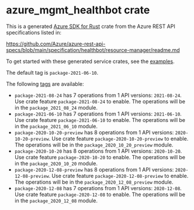 # azure_mgmt_healthbot crate

This is a generated [Azure SDK for Rust](https://github.com/Azure/azure-sdk-for-rust) crate from the Azure REST API specifications listed in:

https://github.com/Azure/azure-rest-api-specs/blob/main/specification/healthbot/resource-manager/readme.md

To get started with these generated service crates, see the [examples](https://github.com/Azure/azure-sdk-for-rust/blob/main/services/README.md#examples).

The default tag is `package-2021-06-10`.

The following [tags](https://github.com/Azure/azure-sdk-for-rust/blob/main/services/tags.md) are available:

- `package-2021-08-24` has 7 operations from 1 API versions: `2021-08-24`. Use crate feature `package-2021-08-24` to enable. The operations will be in the `package_2021_08_24` module.
- `package-2021-06-10` has 7 operations from 1 API versions: `2021-06-10`. Use crate feature `package-2021-06-10` to enable. The operations will be in the `package_2021_06_10` module.
- `package-2020-10-20-preview` has 8 operations from 1 API versions: `2020-10-20-preview`. Use crate feature `package-2020-10-20-preview` to enable. The operations will be in the `package_2020_10_20_preview` module.
- `package-2020-10-20` has 8 operations from 1 API versions: `2020-10-20`. Use crate feature `package-2020-10-20` to enable. The operations will be in the `package_2020_10_20` module.
- `package-2020-12-08-preview` has 8 operations from 1 API versions: `2020-12-08-preview`. Use crate feature `package-2020-12-08-preview` to enable. The operations will be in the `package_2020_12_08_preview` module.
- `package-2020-12-08` has 7 operations from 1 API versions: `2020-12-08`. Use crate feature `package-2020-12-08` to enable. The operations will be in the `package_2020_12_08` module.